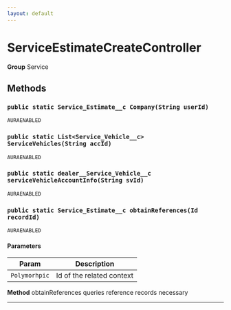 ```yaml
---
layout: default
---
```

# ServiceEstimateCreateController



**Group** Service

## Methods
### `public static Service_Estimate__c Company(String userId)`

`AURAENABLED`
### `public static List<Service_Vehicle__c> ServiceVehicles(String accId)`

`AURAENABLED`
### `public static dealer__Service_Vehicle__c serviceVehicleAccountInfo(String svId)`

`AURAENABLED`
### `public static Service_Estimate__c obtainReferences(Id recordId)`

`AURAENABLED`
#### Parameters

|Param|Description|
|---|---|
|`Polymorhpic`|Id of the related context|


**Method** obtainReferences queries reference records necessary

---
